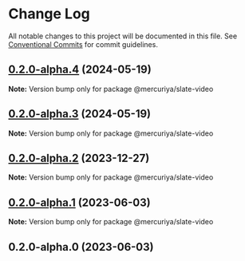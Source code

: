 # Change Log

All notable changes to this project will be documented in this file.
See [Conventional Commits](https://conventionalcommits.org) for commit guidelines.

## [0.2.0-alpha.4](https://github.com/newsiberian/slate-plugins/compare/@mercuriya/slate-video@0.2.0-alpha.3...@mercuriya/slate-video@0.2.0-alpha.4) (2024-05-19)

**Note:** Version bump only for package @mercuriya/slate-video





## [0.2.0-alpha.3](https://github.com/newsiberian/slate-plugins/compare/@mercuriya/slate-video@0.2.0-alpha.2...@mercuriya/slate-video@0.2.0-alpha.3) (2024-05-19)

**Note:** Version bump only for package @mercuriya/slate-video





## [0.2.0-alpha.2](https://github.com/newsiberian/slate-plugins/compare/@mercuriya/slate-video@0.2.0-alpha.1...@mercuriya/slate-video@0.2.0-alpha.2) (2023-12-27)

**Note:** Version bump only for package @mercuriya/slate-video





## [0.2.0-alpha.1](https://github.com/newsiberian/slate-plugins/compare/@mercuriya/slate-video@0.1.1...@mercuriya/slate-video@0.2.0-alpha.1) (2023-06-03)

**Note:** Version bump only for package @mercuriya/slate-video





## 0.2.0-alpha.0 (2023-06-03)
